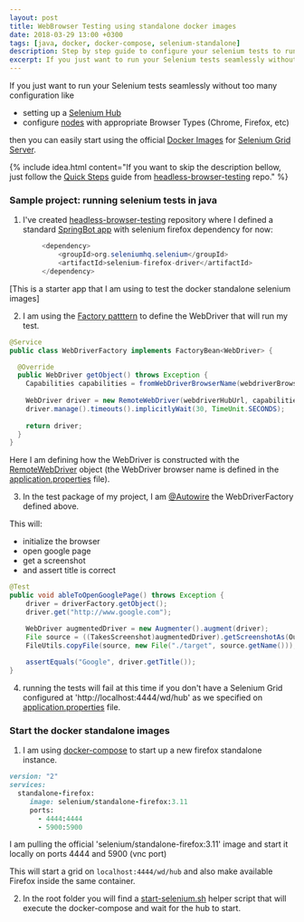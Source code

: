 ```yaml
---
layout: post
title: WebBrowser Testing using standalone docker images
date: 2018-03-29 13:00 +0300
tags: [java, docker, docker-compose, selenium-standalone]
description: Step by step guide to configure your selenium tests to run remotely on a standalone docker container
excerpt: If you just want to run your Selenium tests seamlessly without too many configuration
---
```


If you just want to run your Selenium tests seamlessly without too many configuration like 
* setting up a [Selenium Hub](https://github.com/SeleniumHQ/selenium/wiki/Grid2)
* configure [nodes](https://github.com/SeleniumHQ/selenium/wiki/Grid2) with appropriate Browser Types (Chrome, Firefox, etc)

then you can easily start using the official [Docker Images](https://hub.docker.com/r/selenium/) for [Selenium Grid Server](https://github.com/SeleniumHQ/docker-selenium). 

{% include idea.html content="If you want to skip the description bellow, just follow the <a href='https://github.com/paulbrodner/headless-browser-testing/blob/master/README.md' target='_blank'>Quick Steps</a> guide from <a href='https://github.com/paulbrodner/headless-browser-testing' target='_blank'>headless-browser-testing</a> repo." %}

### Sample project: running selenium tests in java

1) I've created [headless-browser-testing](https://github.com/paulbrodner/headless-browser-testing) repository where I defined a standard [SpringBot app](https://projects.spring.io/spring-boot/) with selenium firefox dependency for now:
```java
		<dependency>
			<groupId>org.seleniumhq.selenium</groupId>
			<artifactId>selenium-firefox-driver</artifactId>
		</dependency>
```
[This is a starter app that I am using to test the docker standalone selenium images]

2) I am using the [Factory patttern](https://github.com/paulbrodner/headless-browser-testing/blob/master/src/main/java/com/paulbrodner/headlessbrowsertesting/WebDriverFactory.java#L16) to define the WebDriver that will run my test.
```java
@Service
public class WebDriverFactory implements FactoryBean<WebDriver> {

  @Override
  public WebDriver getObject() throws Exception {
    Capabilities capabilities = fromWebDriverBrowserName(webdriverBrowserName);
    
    WebDriver driver = new RemoteWebDriver(webdriverHubUrl, capabilities);
    driver.manage().timeouts().implicitlyWait(30, TimeUnit.SECONDS);
    
    return driver;
  }
}
```

Here I am defining how the WebDriver is constructed with the [RemoteWebDriver](https://github.com/paulbrodner/headless-browser-testing/blob/master/src/main/java/com/paulbrodner/headlessbrowsertesting/WebDriverFactory.java#L28) object (the WebDriver browser name is defined in the [application.properties](https://github.com/paulbrodner/headless-browser-testing/blob/master/src/main/resources/application.properties#L3) file).


3) In the test package of my project, I am [@Autowire](https://github.com/paulbrodner/headless-browser-testing/blob/master/src/test/java/com/paulbrodner/headlessbrowsertesting/HeadlessBrowserTestingApplicationTests.java#L23) the WebDriverFactory defined above. 

This will:
* initialize the browser
* open google page
* get a screenshot
* and assert title is correct

```java
@Test
public void ableToOpenGooglePage() throws Exception {
    driver = driverFactory.getObject();
    driver.get("http://www.google.com");

    WebDriver augmentedDriver = new Augmenter().augment(driver); 		
    File source = ((TakesScreenshot)augmentedDriver).getScreenshotAs(OutputType.FILE);        
    FileUtils.copyFile(source, new File("./target", source.getName())); 
    
    assertEquals("Google", driver.getTitle());
}
```

4) running the tests will fail at this time if you don't have a Selenium Grid configured at 'http://localhost:4444/wd/hub' as we specified on [application.properties](https://github.com/paulbrodner/headless-browser-testing/blob/master/src/main/resources/application.properties) file.

### Start the docker standalone images

1) I am using [docker-compose](https://github.com/paulbrodner/headless-browser-testing/blob/master/docker-compose.yml) to start up a new firefox standalone instance.
```ruby
version: "2"
services:    
  standalone-firefox:
     image: selenium/standalone-firefox:3.11      
     ports:
       - 4444:4444
       - 5900:5900
```

I am pulling the official 'selenium/standalone-firefox:3.11' image and start it locally on ports 4444 and 5900 (vnc port)

This will start a grid on `localhost:4444/wd/hub` and also make available Firefox inside the same container.

2) In the root folder you will find a [start-selenium.sh](https://github.com/paulbrodner/headless-browser-testing/blob/master/start-selenium.sh) helper script that will
execute the docker-compose and wait for the hub to start.
